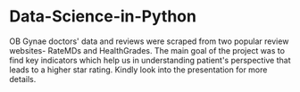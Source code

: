 # Data-Science-in-Python

OB Gynae doctors' data and reviews were scraped from two popular review websites- RateMDs and HealthGrades. 
The main goal of the project was to find key indicators which help us in understanding patient's perspective that leads to a higher star rating. 
Kindly look into the presentation for more details. 
